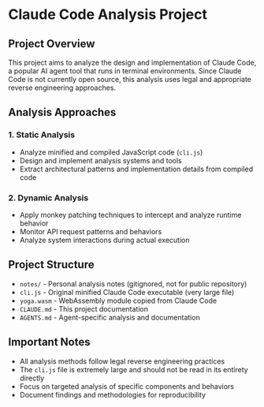 # Claude Code Analysis Project

## Project Overview
This project aims to analyze the design and implementation of Claude Code, a popular AI agent tool that runs in terminal environments. Since Claude Code is not currently open source, this analysis uses legal and appropriate reverse engineering approaches.

## Analysis Approaches

### 1. Static Analysis
- Analyze minified and compiled JavaScript code (`cli.js`)
- Design and implement analysis systems and tools
- Extract architectural patterns and implementation details from compiled code

### 2. Dynamic Analysis
- Apply monkey patching techniques to intercept and analyze runtime behavior
- Monitor API request patterns and behaviors
- Analyze system interactions during actual execution

## Project Structure
- `notes/` - Personal analysis notes (gitignored, not for public repository)
- `cli.js` - Original minified Claude Code executable (very large file)
- `yoga.wasm` - WebAssembly module copied from Claude Code
- `CLAUDE.md` - This project documentation
- `AGENTS.md` - Agent-specific analysis and documentation

## Important Notes
- All analysis methods follow legal reverse engineering practices
- The `cli.js` file is extremely large and should not be read in its entirety directly
- Focus on targeted analysis of specific components and behaviors
- Document findings and methodologies for reproducibility